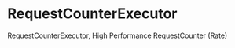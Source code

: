RequestCounterExecutor
======================

RequestCounterExecutor, High Performance RequestCounter (Rate)
